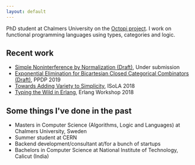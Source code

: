 ```yaml
---
layout: default
---
```


PhD student at Chalmers University on the [Octopi project](https://octopi.chalmers.se/). I work on functional programming languages using types, categories and logic.

## Recent work

* [Simple Noninterference by Normalization (Draft)](nibnbe.pdf), Under submission
* [Exponential Elimination for Bicartesian Closed Categorical Combinators (Draft)](expelim.pdf), PPDP 2019
* [Towards Adding Variety to Simplicity](variety.pdf), ISoLA 2018
* [Typing the Wild in Erlang](ew18.pdf), Erlang Workshop 2018

## Some things I've done in the past
* Masters in Computer Science (Algorithms, Logic and Languages) at Chalmers University, Sweden
* Summer student at CERN
* Backend development/consultant at/for a bunch of startups
* Bachelors in Computer Science at National Institute of Technology, Calicut (India)
